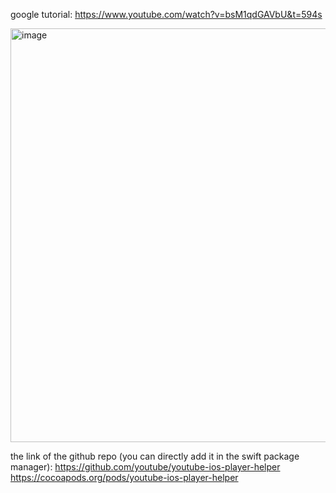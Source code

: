 google tutorial: https://www.youtube.com/watch?v=bsM1qdGAVbU&t=594s

<img width="662" alt="image" src="https://user-images.githubusercontent.com/81428296/183342767-94798110-2fd6-4848-8719-33d4ce1e1cb0.png">


the link of the github repo (you can directly add it in the swift package manager): https://github.com/youtube/youtube-ios-player-helper
https://cocoapods.org/pods/youtube-ios-player-helper
